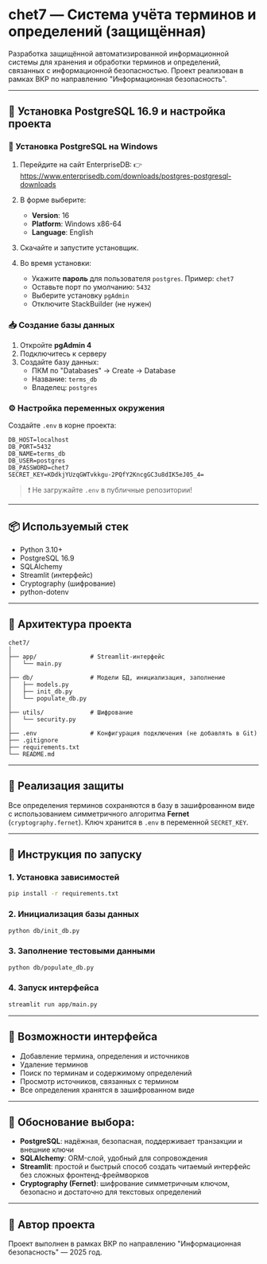# chet7 — Система учёта терминов и определений (защищённая)

Разработка защищённой автоматизированной информационной системы для хранения и обработки терминов и определений, связанных с информационной безопасностью. Проект реализован в рамках ВКР по направлению "Информационная безопасность".

---

## 🧱 Установка PostgreSQL 16.9 и настройка проекта

### 🔧 Установка PostgreSQL на Windows

1. Перейдите на сайт EnterpriseDB:
   👉 https://www.enterprisedb.com/downloads/postgres-postgresql-downloads

2. В форме выберите:
   - **Version**: 16
   - **Platform**: Windows x86-64
   - **Language**: English

3. Скачайте и запустите установщик.

4. Во время установки:
   - Укажите **пароль** для пользователя `postgres`. Пример: `chet7`
   - Оставьте порт по умолчанию: `5432`
   - Выберите установку `pgAdmin`
   - Отключите StackBuilder (не нужен)

### 📥 Создание базы данных

1. Откройте **pgAdmin 4**
2. Подключитесь к серверу
3. Создайте базу данных:
   - ПКМ по "Databases" → Create → Database
   - Название: `terms_db`
   - Владелец: `postgres`

### ⚙️ Настройка переменных окружения

Создайте `.env` в корне проекта:

```env
DB_HOST=localhost
DB_PORT=5432
DB_NAME=terms_db
DB_USER=postgres
DB_PASSWORD=chet7
SECRET_KEY=KDdkjYUzqGWTvkkgu-2PQfY2KncgGC3u8dIK5eJ05_4=
```

> ❗ Не загружайте `.env` в публичные репозитории!

---

## 📦 Используемый стек
- Python 3.10+
- PostgreSQL 16.9
- SQLAlchemy
- Streamlit (интерфейс)
- Cryptography (шифрование)
- python-dotenv

---

## 🧩 Архитектура проекта

```
chet7/
│
├── app/               # Streamlit-интерфейс
│   └── main.py
│
├── db/                # Модели БД, инициализация, заполнение
│   ├── models.py
│   ├── init_db.py
│   └── populate_db.py
│
├── utils/             # Шифрование
│   └── security.py
│
├── .env               # Конфигурация подключения (не добавлять в Git)
├── .gitignore
├── requirements.txt
└── README.md
```

---

## 🔐 Реализация защиты

Все определения терминов сохраняются в базу в зашифрованном виде с использованием симметричного алгоритма **Fernet** (`cryptography.fernet`). Ключ хранится в `.env` в переменной `SECRET_KEY`.

---

## 🚀 Инструкция по запуску

### 1. Установка зависимостей

```bash
pip install -r requirements.txt
```

### 2. Инициализация базы данных

```bash
python db/init_db.py
```

### 3. Заполнение тестовыми данными

```bash
python db/populate_db.py
```

### 4. Запуск интерфейса

```bash
streamlit run app/main.py
```

---

## 🔎 Возможности интерфейса

- Добавление термина, определения и источников
- Удаление терминов
- Поиск по терминам и содержимому определений
- Просмотр источников, связанных с термином
- Все определения хранятся в зашифрованном виде

---

## 📌 Обоснование выбора:

- **PostgreSQL**: надёжная, безопасная, поддерживает транзакции и внешние ключи
- **SQLAlchemy**: ORM-слой, удобный для сопровождения
- **Streamlit**: простой и быстрый способ создать читаемый интерфейс без сложных фронтенд-фреймворков
- **Cryptography (Fernet)**: шифрование симметричным ключом, безопасно и достаточно для текстовых определений

---

## 👤 Автор проекта
Проект выполнен в рамках ВКР по направлению "Информационная безопасность" — 2025 год.
